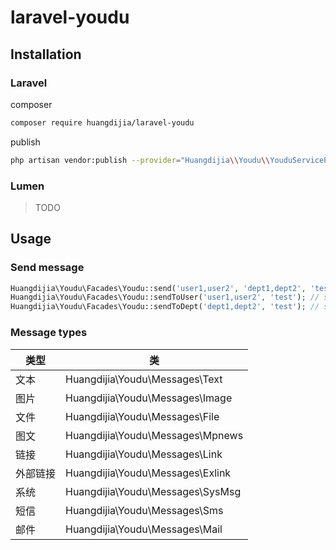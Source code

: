 # laravel-youdu

## Installation

### Laravel

composer

~~~bash
composer require huangdijia/laravel-youdu
~~~

publish

~~~bash
php artisan vendor:publish --provider="Huangdijia\\Youdu\\YouduServiceProvider"
~~~

### Lumen

> TODO

## Usage

### Send message

~~~php
Huangdijia\Youdu\Facades\Youdu::send('user1,user2', 'dept1,dept2', 'test'); // send to user and dept
Huangdijia\Youdu\Facades\Youdu::sendToUser('user1,user2', 'test'); // send to user
Huangdijia\Youdu\Facades\Youdu::sendToDept('dept1,dept2', 'test'); // send to user
~~~

### Message types

|类型|类|
|--|--|
|文本|Huangdijia\Youdu\Messages\Text|
|图片|Huangdijia\Youdu\Messages\Image|
|文件|Huangdijia\Youdu\Messages\File|
|图文|Huangdijia\Youdu\Messages\Mpnews|
|链接|Huangdijia\Youdu\Messages\Link|
|外部链接|Huangdijia\Youdu\Messages\Exlink|
|系统|Huangdijia\Youdu\Messages\SysMsg|
|短信|Huangdijia\Youdu\Messages\Sms|
|邮件|Huangdijia\Youdu\Messages\Mail|

